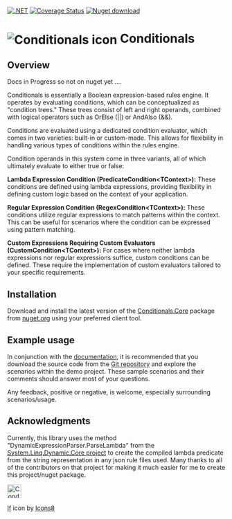 [![.NET](https://github.com/code-dispenser/Conditionals/actions/workflows/dotnet.yml/badge.svg)](https://github.com/code-dispenser/Conditionals/actions/workflows/dotnet.yml) [![Coverage Status](https://coveralls.io/repos/github/code-dispenser/Conditionals/badge.svg?branch=main)](https://coveralls.io/github/code-dispenser/Conditionals?branch=main) [![Nuget download][download-image]][download-url]

[download-image]: https://img.shields.io/nuget/dt/Conditionals.Core
[download-url]: https://www.nuget.org/packages/Conditionals.Core
<h1>
<img src="https://raw.github.com/code-dispenser/Conditionals/main/Assets/icon-64.png" align="center" alt="Conditionals icon" /> Conditionals
</h1>
<!--
# ![icon](https://raw.github.com/code-dispenser/Conditionals/main/Assets/icon-64.png) Conditionals
-->
<!-- H1 for git hub, but for nuget the markdown is fine as it centers the image, uncomment as appropriate and do the same at the bottom of this file for the icon author -->

## Overview

Docs in Progress so not on nuget yet ....

Conditionals is essentially a Boolean expression-based rules engine. It operates by evaluating conditions, which can be conceptualized as "condition trees." These trees consist of left and right 
operands, combined with logical operators such as OrElse (||) or AndAlso (&&).

Conditions are evaluated using a dedicated condition evaluator, which comes in two varieties: built-in or custom-made. This allows for flexibility in handling various types of conditions within 
the rules engine.

Condition operands in this system come in three variants, all of which ultimately evaluate to either true or false:

**Lambda Expression Condition (PredicateCondition&lt;TContext&gt;):** These conditions are defined using lambda expressions, providing flexibility in defining custom logic based on the context 
of your application.

**Regular Expression Condition (RegexCondition&lt;TContext&gt;):** These conditions utilize regular expressions to match patterns within the context. This can be useful for scenarios where the 
condition can be expressed using pattern matching.

**Custom Expressions Requiring Custom Evaluators (CustomCondition&lt;TContext&gt;):** For cases where neither lambda expressions nor regular expressions suffice, custom conditions can be defined.
These require the implementation of custom evaluators tailored to your specific requirements.

## Installation

Download and install the latest version of the [Conditionals.Core](https://www.nuget.org/packages/Conditionals.Core) package from [nuget.org](https://www.nuget.org/) using your preferred client tool.

## Example usage


In conjunction with the [documentation](https://github.com/code-dispenser/Conditionals/wiki), it is recommended that you download the source code from the [Git repository](https://github.com/code-dispenser/Conditionals) and explore the scenarios within the demo project. These sample 
scenarios and their comments should answer most of your questions.

Any feedback, positive or negative, is welcome, especially surrounding scenarios/usage.

## Acknowledgments

Currently, this library uses the method "DynamicExpressionParser.ParseLambda" from the [System.Linq.Dynamic.Core project](https://www.nuget.org/packages/System.Linq.Dynamic.Core) to create the 
compiled lambda predicate from the string representation in any json rule files used. Many thanks to all of the contributors on that project for making it much easier for me to create this 
project/nuget package.


<img src="https://raw.githubusercontent.com/code-dispenser/Conditionals/main/Assets/icon-64.png" align="middle" height="32px" alt="Conditionals icon" />

<a target="_blank" href="https://icons8.com/icon/kxE6S5YOUvM6/if">If</a> icon by <a target="_blank" href="https://icons8.com">Icons8</a>
<!--
![icon](https://raw.github.com/code-dispenser/Conditionals/main/Assets/icon-48.png) Thanks also to Peerapak Takpho the icon creator, which I found on [freepik.com](https://www.freepik.com/icon/setting_7012934).
-->


